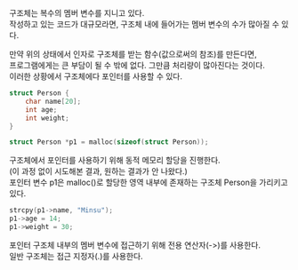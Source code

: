 <p>
구조체는 복수의 멤버 변수를 지니고 있다.<br />
작성하고 있는 코드가 대규모라면, 구조체 내에 들어가는 멤버 변수의 수가 많아질 수 있다.
</p>

<p>
만약 위의 상태에서 인자로 구조체를 받는 함수(값으로써의 참조)를 만든다면,<br />
프로그램에게는 큰 부담이 될 수 밖에 없다. 그만큼 처리량이 많아진다는 것이다.<br />
이러한 상황에서 구조체에다 포인터를 사용할 수 있다.
</p>

```c
struct Person {
    char name[20];
    int age;
    int weight;
}

struct Person *p1 = malloc(sizeof(struct Person));
```
<p>
구조체에서 포인터를 사용하기 위해 동적 메모리 할당을 진행한다.<br />
(이 과정 없이 시도해본 결과, 원하는 결과가 안 나왔다.)<br />
포인터 변수 p1은 malloc()로 할당한 영역 내부에 존재하는 구조체 Person을 가리키고 있다.
</p>

```c
strcpy(p1->name, "Minsu");
p1->age = 14;
p1->weight = 30;
```
<p>
포인터 구조체 내부의 멤버 변수에 접근하기 위해 전용 연산자(->)를 사용한다.<br />
일반 구조체는 접근 지정자(.)를 사용한다.
</p>